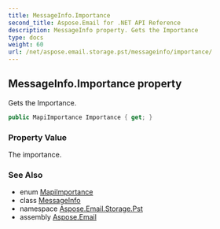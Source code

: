 ```yaml
---
title: MessageInfo.Importance
second_title: Aspose.Email for .NET API Reference
description: MessageInfo property. Gets the Importance
type: docs
weight: 60
url: /net/aspose.email.storage.pst/messageinfo/importance/
---
```

## MessageInfo.Importance property

Gets the Importance.

```csharp
public MapiImportance Importance { get; }
```

### Property Value

The importance.

### See Also

* enum [MapiImportance](../../mapiimportance/)
* class [MessageInfo](../)
* namespace [Aspose.Email.Storage.Pst](../../messageinfo/)
* assembly [Aspose.Email](../../../)


